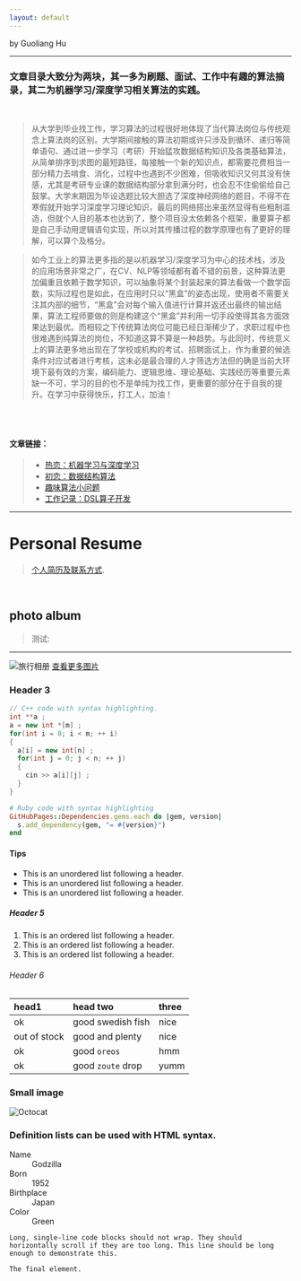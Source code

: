 ```yaml
---
layout: default
---
```

by Guoliang Hu

* * *

### 文章目录大致分为两块，其一多为刷题、面试、工作中有趣的算法摘录，其二为机器学习/深度学习相关算法的实践。

<br/>

  >从大学到毕业找工作，学习算法的过程很好地体现了当代算法岗位与传统观念上算法岗的区别。大学期间接触的算法初期或许只涉及到循环、递归等简单语句、通过进一步学习（考研）开始猛攻数据结构知识及各类基础算法，从简单排序到求图的最短路径，每接触一个新的知识点，都需要花费相当一部分精力去啃食、消化，过程中也遇到不少困难，但吸收知识又何其没有快感，尤其是考研专业课的数据结构部分拿到满分时，也会忍不住偷偷给自己鼓掌。大学末期因为毕设选题比较大胆选了深度神经网络的题目，不得不在寒假就开始学习深度学习理论知识，最后的网络搭出来虽然显得有些粗制滥造，但就个人目的基本也达到了，整个项目没太依赖各个框架，重要算子都是自己手动用逻辑语句实现，所以对其传播过程的数学原理也有了更好的理解，可以算个及格分。

  >如今工业上的算法更多指的是以机器学习/深度学习为中心的技术栈，涉及的应用场景非常之广，在CV、NLP等领域都有着不错的前景，这种算法更加偏重且依赖于数学知识，可以抽象将某个封装起来的算法看做一个数学函数，实际过程也是如此，在应用时只以“黑盒”的姿态出现，使用者不需要关注其内部的细节，“黑盒”会对每个输入值进行计算并返还出最终的输出结果，算法工程师要做的则是构建这个“黑盒”并利用一切手段使得其各方面效果达到最优。而相较之下传统算法岗位可能已经日渐稀少了，求职过程中也很难遇到纯算法的岗位，不知道这算不算是一种趋势。与此同时，传统意义上的算法更多地出现在了学校或机构的考试、招聘面试上，作为重要的候选条件对应试者进行考核，这未必是最合理的人才筛选方法但的确是当前大环境下最有效的方案，编码能力、逻辑思维、理论基础、实践经历等重要元素缺一不可，学习的目的也不是单纯为找工作，更重要的部分在于自我的提升。在学习中获得快乐，打工人，加油！



<br/>
<br/>


#### 文章链接：


> *   [热恋：机器学习与深度学习](./AI_algorithms/index.md)
> *   [初恋：数据结构算法](./Datastructure/index.md)
> *   [趣味算法小问题](./Algorithm_problem/index.md)
> *   [工作记录：DSL算子开发](./Work_log/index.md)

* * *


# Personal Resume

> [个人简历及联系方式](./resume.md).

<br/>

## photo album

>测试:
***
![旅行相册](./Photo_album/bg.jpg)
[查看更多图片](./index.md)

### Header 3

```c++
// C++ code with syntax highlighting.
int **a ;
a = new int *[m] ;
for(int i = 0; i < m; ++ i)
{
  a[i] = new int[n] ;
  for(int j = 0; j < n; ++ j)
  {
    cin >> a[i][j] ;
  }
}
```

```ruby
# Ruby code with syntax highlighting
GitHubPages::Dependencies.gems.each do |gem, version|
  s.add_dependency(gem, "= #{version}")
end
```

#### Tips

*   This is an unordered list following a header.
*   This is an unordered list following a header.
*   This is an unordered list following a header.

##### Header 5

1.  This is an ordered list following a header.
2.  This is an ordered list following a header.
3.  This is an ordered list following a header.

###### Header 6

| head1        | head two          | three |
|:-------------|:------------------|:------|
| ok           | good swedish fish | nice  |
| out of stock | good and plenty   | nice  |
| ok           | good `oreos`      | hmm   |
| ok           | good `zoute` drop | yumm  |



### Small image

![Octocat](https://github.githubassets.com/images/icons/emoji/octocat.png)


### Definition lists can be used with HTML syntax.

<dl>
<dt>Name</dt>
<dd>Godzilla</dd>
<dt>Born</dt>
<dd>1952</dd>
<dt>Birthplace</dt>
<dd>Japan</dd>
<dt>Color</dt>
<dd>Green</dd>
</dl>

```
Long, single-line code blocks should not wrap. They should horizontally scroll if they are too long. This line should be long enough to demonstrate this.
```

```
The final element.
```
